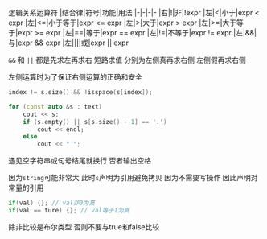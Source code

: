 逻辑关系运算符
|结合律|符号|功能|用法
|-|-|-|-
|右|!|非|!expr
|左|<|小于|expr < expr
|左|<=|小于等于|expr <= expr
|左|>|大于|expr > expr
|左|>=|大于等于|expr >= expr
|左|==|等于|expr == expr
|左|!=|不等于|expr != expr
|左|&&|与|expr && expr
|左|\|\||或|expr \|\| expr

`&&` 和 `||` 都是先求左再求右 短路求值
分别为左侧真再求右侧 左侧假再求右侧

左侧运算时为了保证右侧运算的正确和安全
```cpp
index != s.size() && !isspace(s[index]);

for (const auto &s : text)
    cout << s;
    if (s.empty() || s[s.size() - 1] == '.')
        cout << endl;
    else
        cout << " ";
```
遇见空字符串或句号结尾就换行 否者输出空格

因为`string`可能非常大 此时`s`声明为引用避免拷贝 因为不需要写操作 因此声明对常量的引用
```cpp
if(val) {}; // val非0为真
if(val == ture) {}; // val等于1为真
```
除非比较是布尔类型 否则不要与true和false比较